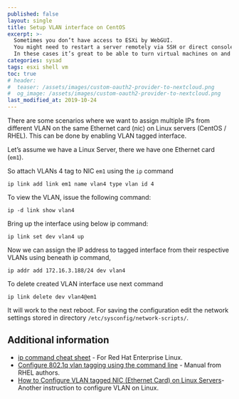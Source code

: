 ```yaml
---
published: false
layout: single
title: Setup VLAN interface on CentOS
excerpt: >-
  Sometimes you don’t have access to ESXi by WebGUI.
  You might need to restart a server remotely via SSH or direct console.
  In these cases it’s great to be able to turn virtual machines on and off via the command line.
categories: sysad
tags: esxi shell vm
toc: true
# header:
#  teaser: /assets/images/custom-oauth2-provider-to-nextcloud.png
#  og_image: /assets/images/custom-oauth2-provider-to-nextcloud.png
last_modified_at: 2019-10-24
---
```


There are some scenarios where we want to assign multiple IPs from different
VLAN on the same Ethernet card (nic) on Linux servers (CentOS / RHEL).
This can be done by enabling VLAN tagged interface.

Let’s assume we have a Linux Server, there we have one Ethernet card (`em1`).

So attach VLANs 4 tag to NIC `em1` using the `ip` command
```
ip link add link em1 name vlan4 type vlan id 4
```

To view the VLAN, issue the following command:
```
ip -d link show vlan4
```

Bring up the interface using below ip command:
```
ip link set dev vlan4 up
```

Now we can assign the IP address to tagged interface from their respective VLANs using beneath ip command,
```
ip addr add 172.16.3.188/24 dev vlan4
```

To delete created VLAN interface use next command
```
ip link delete dev vlan4@em1
```

It will work to the next reboot.
For saving the configuration edit the network settings stored in directory `/etc/sysconfig/network-scripts/`.

## Additional information

* [ip command cheat sheet](https://access.redhat.com/sites/default/files/attachments/rh_ip_command_cheatsheet_1214_jcs_print.pdf) -
  For Red Hat Enterprise Linux.
* [Configure 802.1q vlan tagging using the command line](https://access.redhat.com/documentation/en-us/red_hat_enterprise_linux/7/html/networking_guide/sec-configure_802_1q_vlan_tagging_using_the_command_line) -
  Manual from RHEL authors.
* [How to Configure VLAN tagged NIC (Ethernet Card) on Linux Servers](https://www.linuxtechi.com/vlan-tagged-nic-ethernet-card-centos-rhel-servers/)-
  Another instruction to configure VLAN on Linux.
